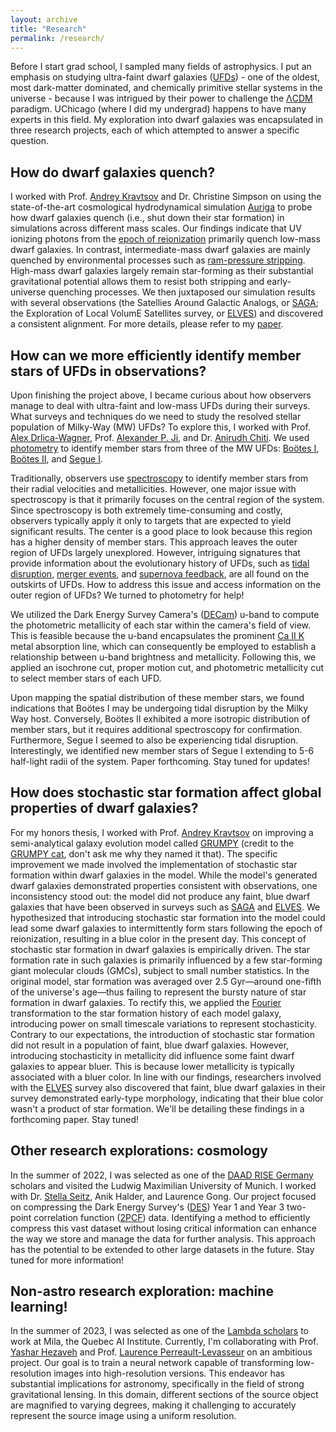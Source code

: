 ```yaml
---
layout: archive
title: "Research"
permalink: /research/
---
```


Before I start grad school, I sampled many fields of astrophysics. I put an emphasis on studying ultra-faint dwarf galaxies (<a href="https://en.wikipedia.org/wiki/Dwarf_galaxy#:~:text=Ultra%2Dfaint%20dwarf%20galaxies,-Ultra%2Dfaint%20dwarf&text=Unlike%20GCs%2C%20UFDs%20contain%20a,dark%20matter%2Ddominated%20systems%20known.">UFDs</a>) - one of the oldest, most dark-matter dominated, and chemically primitive stellar systems in the universe - because I was intrigued by their power to challenge
the <a href="https://en.wikipedia.org/wiki/Lambda-CDM_model">ΛCDM</a> paradigm. UChicago (where I did my undergrad) happens to have many experts in this field. My exploration into dwarf galaxies was encapsulated in three research projects, each of which attempted to answer a specific question.

How do dwarf galaxies quench?
---

I worked with Prof. <a href="https://astro.uchicago.edu/~andrey/">Andrey Kravtsov</a> and Dr. Christine Simpson on using the state-of-the-art cosmological hydrodynamical
simulation <a href="https://wwwmpa.mpa-garching.mpg.de/auriga/Auriga ">Auriga</a> to probe how dwarf galaxies quench (i.e., shut down their star formation) in simulations
across different mass scales. Our findings indicate that UV ionizing photons from the <a href="https://www.nsf.gov/news/special_reports/astronomy/epoch_reionization.pdf">epoch of reionization</a> primarily quench low-mass dwarf galaxies. In contrast, intermediate-mass dwarf galaxies are mainly quenched by environmental processes such as <a href="https://en.wikipedia.org/wiki/Ram_pressure">ram-pressure stripping</a>. High-mass dwarf galaxies largely remain star-forming as their substantial gravitational potential allows them to resist both stripping and early-universe quenching processes. We then juxtaposed our simulation results with several observations (the Satellies Around Galactic Analogs, or <a href="https://sagasurvey.org/">SAGA</a>; the Exploration of Local VolumE Satellites survey, or <a href="https://arxiv.org/abs/2203.00014">ELVES</a>) and discovered a consistent alignment. For more details, please refer to my <a href="https://arxiv.org/abs/2208.13805">paper</a>.

How can we more efficiently identify member stars of UFDs in observations?
---
Upon finishing the project above, I became curious about how observers manage to deal with ultra-faint and low-mass UFDs during their surveys. What surveys and techniques do we
need to study the resolved stellar population of Milky-Way (MW) UFDs? To explore this, I worked with Prof. <a href="https://kadrlica.github.io/">Alex Drlica-Wagner</a>, Prof. <a href="https://www.alexji.com/">Alexander P. Ji</a>, and Dr. <a href="https://www.anichiti.space/">Anirudh Chiti</a>. We used <a href="https://en.wikipedia.org/wiki/Photometry_(astronomy)#:~:text=Photometry%2C%20from%20Greek%20photo%2D%20(,light%20radiated%20by%20astronomical%20objects.">photometry</a> to identify member stars from three of the MW UFDs: <a href="https://en.wikipedia.org/wiki/Bo%C3%B6tes_I">Boötes I</a>, <a href="https://en.wikipedia.org/wiki/Bo%C3%B6tes_II">Boötes II</a>, and <a href="https://en.wikipedia.org/wiki/Segue_1">Segue I</a>.

Traditionally, observers use <a href="https://imagine.gsfc.nasa.gov/science/toolbox/spectra1.html#:~:text=The%20science%20of%20spectroscopy%20is,fast%20the%20material%20is%20moving.">spectroscopy</a> to identify member stars from their radial velocities and metallicities. However, one major issue with spectroscopy is that it primarily focuses on the central region of the system. Since spectroscopy is both extremely time-consuming and costly, observers typically apply it only to targets that are expected to yield significant results. The center is a good place to look because this region has a higher density of member stars. This approach leaves the outer region of UFDs largely unexplored. However, intriguing signatures that provide information about the evolutionary history of UFDs, such as <a href="https://en.wikipedia.org/wiki/Tidal_disruption_event">tidal disruption</a>, <a href="https://en.wikipedia.org/wiki/Galaxy_merger">merger events</a>, and <a href="https://astrobites.org/2017/04/12/breaking-wind/">supernova feedback</a>, are all found on the outskirts of UFDs. How to address this issue and access information on the outer region of UFDs? We turned to photometry for help!

We utilized the Dark Energy Survey Camera's (<a href="https://www.darkenergysurvey.org/the-des-project/instrument/the-camera/">DECam</a>) u-band to compute the photometric metallicity of each star within the camera's field of view. This is feasible because the u-band encapsulates the prominent <a href="https://www.aanda.org/articles/aa/full_html/2018/03/aa31926-17/aa31926-17.html#:~:text=The%20resonance%20doublet%20of%20Ca,investigate%20the%20photosphere%20and%20chromosphere.">Ca II K</a> metal absorption line, which can consequently be employed to establish a relationship between u-band brightness and metallicity. Following this, we applied an isochrone cut, proper motion cut, and photometric metallicity cut to select member stars of each UFD.

Upon mapping the spatial distribution of these member stars, we found indications that Boötes I may be undergoing tidal disruption by the Milky Way host. Conversely, Boötes II exhibited a more isotropic distribution of member stars, but it requires additional spectroscopy for confirmation. Furthermore, Segue I seemed to also be experiencing tidal disruption. Interestingly, we identified new member stars of Segue I extending to 5-6 half-light radii of the system. Paper forthcoming. Stay tuned for updates!


How does stochastic star formation affect global properties of dwarf galaxies?
---
For my honors thesis, I worked with Prof. <a href="https://astro.uchicago.edu/~andrey/">Andrey Kravtsov</a> on improving a semi-analytical galaxy evolution
model called <a href="https://ui.adsabs.harvard.edu/abs/2022MNRAS.514.2667K/abstract">GRUMPY</a>
(credit to the <a href="https://en.wikipedia.org/wiki/Grumpy_Cat">GRUMPY cat</a>, don't ask me why they named it that). The specific improvement we made involved the implementation of stochastic star formation within dwarf galaxies in the model. While the model's generated dwarf galaxies demonstrated properties consistent with observations, one inconsistency stood out: the model did not produce any faint, blue dwarf galaxies that have been observed in surveys such as <a href="https://sagasurvey.org/">SAGA</a> and <a href="https://arxiv.org/abs/2203.00014">ELVES</a>. We hypothesized that introducing stochastic star formation into the model could lead some dwarf galaxies to intermittently form stars following the epoch of reionization, resulting in a blue color in the present day. This concept of stochastic star formation in dwarf galaxies is empirically driven. The star formation rate in such galaxies is primarily influenced by a few star-forming giant molecular clouds (GMCs), subject to small number statistics. In the original model, star formation was averaged over 2.5 Gyr—around one-fifth of the universe's age—thus failing to represent the bursty nature of star formation in dwarf galaxies. To rectify this, we applied the <a href="https://en.wikipedia.org/wiki/Fourier_transform">Fourier</a> transformation to the star formation history of each model galaxy, introducing power on small timescale variations to represent stochasticity. Contrary to our expectations, the introduction of stochastic star formation did not result in a population of faint, blue dwarf galaxies. However, introducing stochasticity in metallicity did influence some faint dwarf galaxies to appear bluer. This is because lower metallicity is typically associated with a bluer color. In line with our findings, researchers involved with the <a href="https://arxiv.org/abs/2203.00014">ELVES</a> survey also discovered that faint, blue dwarf galaxies in their survey demonstrated early-type morphology, indicating that their blue color wasn't a product of star formation. We'll be detailing these findings in a forthcoming paper. Stay tuned!


Other research explorations: cosmology
---
In the summer of 2022, I was selected as one of the <a href="https://www.daad.de/rise/en/rise-germany/">DAAD RISE Germany</a> scholars and visited the Ludwig Maximilian University of Munich. I worked with Dr. <a href="https://www.usm.lmu.de/people/stella/stella.html">Stella Seitz</a>, Anik Halder, and Laurence Gong. Our project focused on compressing the Dark Energy Survey's (<a href="https://www.darkenergysurvey.org/">DES</a>) Year 1 and Year 3 two-point correlation function (<a href="https://ned.ipac.caltech.edu/level5/March12/Coil/Coil2.html#:~:text=(r)%2C%20which%20traces%20the,as%20a%20function%20of%20scale.&text=(r)%20are%20generally%20performed%20in,units%20of%20h%2D1%20Mpc.">2PCF</a>) data. Identifying a method to efficiently compress this vast dataset without losing critical information can enhance the way we store and manage the data for further analysis. This approach has the potential to be extended to other large datasets in the future. Stay tuned for more information!


Non-astro research exploration: machine learning!
---
In the summer of 2023, I was selected as one of the <a href="https://lambdafoundation.org/">Lambda scholars</a> to work at Mila, the Quebec AI Institute. Currently, I'm collaborating with Prof. <a href="https://mila.quebec/en/person/yashar-hezaveh/">Yashar Hezaveh</a> and Prof. <a href="https://phys.umontreal.ca/repertoire-departement/professeurs/professeur/in/in31242/sg/Laurence%20Perreault-Levasseur/">Laurence Perreault-Levasseur</a> on an ambitious project. Our goal is to train a neural network capable of transforming low-resolution images into high-resolution versions. This endeavor has substantial implications for astronomy, specifically in the field of strong gravitational lensing. In this domain, different sections of the source object are magnified to varying degrees, making it challenging to accurately represent the source image using a uniform resolution.














































